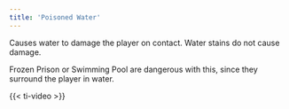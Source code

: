 ```yaml
---
title: 'Poisoned Water'
---
```


Causes water to damage the player on contact. Water stains do not cause damage.

Frozen Prison or Swimming Pool are dangerous with this, since they surround the player in water.

{{< ti-video >}}
